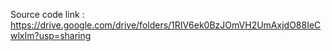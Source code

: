 Source code link : https://drive.google.com/drive/folders/1RIV6ek0BzJOmVH2UmAxjdO88IeCwlxIm?usp=sharing
